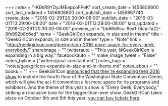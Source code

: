 +++
index = "-KBkR9YDyJMEeppoFPeK"
sort_create_date = 1456806600
sort_last_updated = 1456806600
sort_publish_date = 1456867740
create_date = "2016-02-29T20:30:00-08:00"
publish_date = "2016-03-01T13:29:00-08:00"
date = "2016-03-01T13:29:00-08:00"
last_updated = "2016-02-29T20:30:00-08:00"
preview_url = "bb66d9ca-8ea1-f4ca-fa22-8fe992b8c6ed"
name = "GeekGirlCon expands, in size and in theme"
title = "GeekGirlCon expands, in size and in theme"
type = "Note"
link = "http://geekgirlcon.com/geekgirlcon-2016-more-space-for-every-geek-everybody/"
shareimage = ""
twitterauto = "This year, @GeekGirlCon is expanding in a big way."
facebookauto = ""
make_image_tweet = "False"
notes_byline = ["writers/paul-constant.md"]
notes_tags = "notes/geekgirlcon-expands-in-size-and-in-theme.md"
notes_about = ""
books = ""
+++
GeekGirlCon [announced that they're expanding their 2016 show](http://geekgirlcon.com/geekgirlcon-2016-more-space-for-every-geek-everybody/) to include the fourth floor of the Washington State Convention Center, which will give the sci-fi convention a lot more space for its programs and exhibitors. And the theme of this year's show is "Every Geek, Everybody," striking an inclusive tone for the bigger-than-ever show. GeekGirlCon takes place on October 8th and 9th this year; [you can buy tickets here](http://www.brownpapertickets.com/event/2426480z).